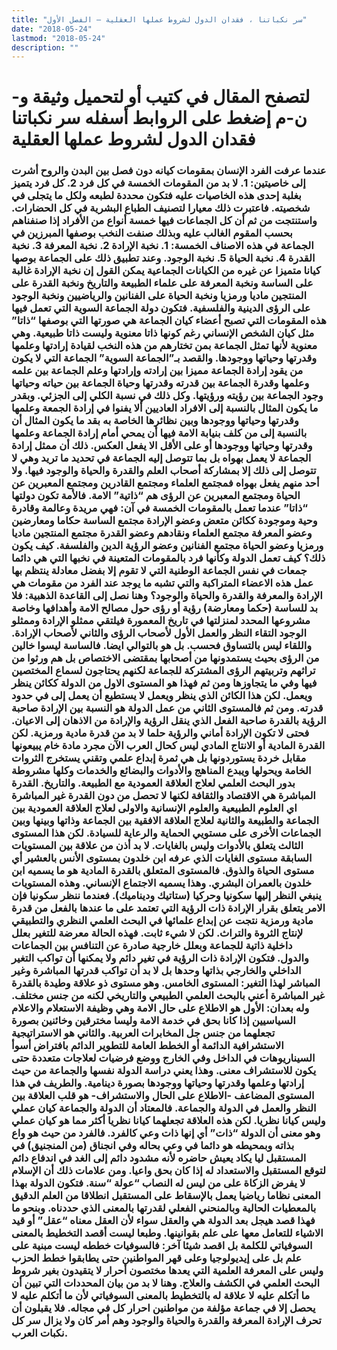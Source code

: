 ```yaml
---
title: "سر نكباتنا ، فقدان الدول لشروط عملها العقلية – الفصل الأول"
date: "2018-05-24"
lastmod: "2018-05-24"
description: ""
---
```

# **لتصفح المقال في كتيب أو لتحميل وثيقة و-ن-م إضغط على الروابط أسفله** **سر نكباتنا فقدان الدول لشروط عملها العقلية**

### عندما عرفت الفرد الإنسان بمقومات كيانه دون فصل بين البدن والروح أشرت إلى خاصيتين: 1. لا بد من المقومات الخمسة في كل فرد 2. كل فرد يتميز بغلبة إحدى هذه الخاصيات عليه فتكون محددة لطبعه ولكل ما يتجلى في شخصيته. فاعتبرت ذلك معيارا لتصنيف الطباع البشرية في كل الحضارات. واستنتجت من ثم أن كل الجماعات فيها خمسة أنواع من الأفراد إذا صنفناهم بحسب المقوم الغالب عليه وبذلك صنفت النخب بوصفها المبرزين في الجماعة في هذه الاصناف الخمسة: 1. نخبة الإرادة 2. نخبة المعرفة 3. نخبة القدرة 4. نخبة الحياة 5. نخبة الوجود. وعند تطبيق ذلك على الجماعة بوصها كيانا متميزا عن غيره من الكيانات الجماعية يمكن القول إن نخبة الإرادة غالبة على الساسة ونخبة المعرفة على علماء الطبيعة والتاريخ ونخبة القدرة على المنتجين ماديا ورمزيا ونخبة الحياة على الفنانين والرياضيين ونخبة الوجود على الرؤى الدينية والفلسفية. فتكون دولة الجماعة السوية التي تعمل فيها هذه المقومات التي تصبح أعضاء كيان الجماعة هي صورتها التي بوصفها “ذاتا” مثل كيان الشخص الإنساني رغم كونها ذاتا معنوية وليست ذاتا طبيعية. وهي معنوية لأنها تمثل الجماعة بمن تختارهم من هذه النخب لقيادة إرادتها وعلمها وقدرتها وحياتها ووجودها. والقصد بـ”الجماعة السوية” الجماعة التي لا يكون من يقود إرادة الجماعة مميزا بين إرادته وإرادتها وعلم الجماعة بين علمه وعلمها وقدرة الجماعة بين قدرته وقدرتها وحياة الجماعة بين حياته وحياتها وجود الجماعة بين رؤيته ورؤيتها. وكل ذلك في نسبة الكلي إلى الجزئي. وبقدر ما يكون المثال بالنسبة إلى الافراد العاديين ألا يفنوا في إرادة الجمعة وعلمها وقدرتها وحياتها ووجودها وبين نظائرها الخاصة به بقد ما يكون المثال أن بالنسبة إلى من كلف بنيابة الامة فيها أن يمحي أمام إرادة الجماعة وعلمها وقدرتها وحياتها ووجودها أو على الأقل الا يفعل العكس. ذلك أن ممثل إرادة الجماعة لا يعمل بهواه بل بما تتوصل إليه الجماعة في تحديد ما تريد وهي لا تتوصل إلى ذلك إلا بمشاركة أصحاب العلم والقدرة والحياة والوجود فيها. ولا أحد منهم يفعل بهواه فمجتمع العلماء ومجتمع القادرين ومجتمع المعبرين عن الحياة ومجتمع المعبرين عن الرؤى هم “ذاتية” الامة. فالأمة تكون دولتها “ذاتا” عندما تعمل بالمقومات الخمسة في آن: فهي مريدة وعالمة وقادرة وحية وموجودة ككائن متعض وعضو الإرادة مجتمع الساسة حكاما ومعارضين وعضو المعرفة مجتمع العلماء ونقادهم وعضو القدرة مجتمع المنتجين ماديا ورمزيا وعضو الحياة مجتمع الفنانين وعضو الرؤية الدين والفلسفة. كيف يكون ذلك؟ كيف تعمل الدولة وكأنها فرد بالمقومات المتعينة في نخبها التي هي دائما جمعات في نفس الجماعة الوطنية التي لا تقوم إلا بفضل معادلة ينتظم بها عمل هذه الاعضاء المتراكبة والتي تشبه ما يوجد عند الفرد من مقومات هي الإرادة والمعرفة والقدرة والحياة والوجود؟ وهنا نصل إلى القاعدة الذهبية: فلا بد للساسة (حكما ومعارضة) رؤية أو رؤى حول مصالح الامة وأهدافها وخاصة مشروعها المحدد لمنزلتها في تاريخ المعمورة فيلتقي ممثلو الإرادة وممثلو الوجود التقاء النظر والعمل الأول لأصحاب الرؤى والثاني لأصحاب الإرادة. واللقاء ليس بالتساوق فحسب. بل هو بالتوالي ايضا. فالساسة ليسوا خالين من الرؤى بحيث يستمدونها من أصحابها بمقتضى الاختصاص بل هم ورثوا من تراثهم وتربيتهم الرؤى المشتركة للجماعة لكنهم يحتاجون لسماع المختصين فيها وفي ما يتجاوزها ومن ثم فهذا هو المستوى الاول من الدولة ككائن ينظر ويعمل. لكن هذا الكائن الذي ينظر ويعمل لا يستطيع أن يعمل إلى في حدود قدرته. ومن ثم فالمستوى الثاني من عمل الدولة هو النسبة بين الإرادة صاحبة الرؤية بالقدرة صاحبة الفعل الذي ينقل الرؤية والإرادة من الاذهان إلى الاعيان. فحتى لا تكون الإرادة أماني والرؤية حلما لا بد من قدرة مادية ورمزية. لكن القدرة المادية أو الانتاج المادي ليس كحال العرب الآن مجرد مادة خام يبيعونها مقابل خردة يستوردونها بل هي ثمرة إبداع علمي وتقني يستخرج الثروات الخامة ويحولها ويبدع المناهج والأدوات والبضائع والخدمات وكلها مشروطة بدور البحث العلمي لعلاج العلاقة العمودية مع الطبيعة. والتاريخ. القدرة المباشرة هي الاقتصاد والثقافة لكنها لا تحصل من دون القدرة غير المباشرة اي العلوم الطبيعية والعلوم الإنسانية والاولى لعلاج العلاقة العمودية بين الجماعة والطبيعة والثانية لعلاج العلاقة الافقية بين الجماعة وذاتها وبينها وبين الجماعات الأخرى على مستويي الحماية والرعاية للسيادة. لكن هذا المستوى الثالث يتعلق بالأدوات وليس بالغايات. لا بد أذن من علاقة بين المستويات السابقة مستوى الغايات الذي عرفه ابن خلدون بمستوى الأنس بالعشير أي مستوى الحياة والذوق. فالمستوى المتعلق بالقدرة المادية هو ما يسميه ابن خلدون بالعمران البشري. وهذا يسميه الاجتماع الإنساني. وهذه المستويات ينبغي النظر إليها سكونيا وحركيا (ستاتيك وديناميك). فعندما ننظر سكونيا فإن الامر يتعلق بقرار الإرادة ذات الرؤية التي تعتمد على ما عندها بالفعل من قدرة مادية ورمزية نتجت عن إبداع علمائها في البحث العلمي النظري والتطبيقي لإنتاج الثروة والتراث. لكن لا شيء ثابت. فهذه الحالة معرضة للتغير بعلل داخلية ذاتية للجماعة وبعلل خارجية صادرة عن التنافس بين الجماعات والدول. فتكون الإرادة ذات الرؤية في تغير دائم ولا يمكنها أن تواكب التغير الداخلي والخارجي بذاتها وحدها بل لا بد أن تواكب قدرتها المباشرة وغير المباشر لهذا التغير: المستوى الخامس. وهو مستوى ذو علاقة وطيدة بالقدرة غير المباشرة أعني بالبحث العلمي الطبيعي والتاريخي لكنه من جنس مختلف. وله بعدان: الأول هو الاطلاع على حال الامة وهي وظيفة الاستعلام والاعلام السياسيين إذا كانا بحق في خدمة الامة وليسا مخترقين وخائنين بصورة تجعلهما من جنس جل المخابرات العربية. والثاني هو الاستراتيجية الاستشرافية الدائمة أو الخطط العامة للتطوير الدائم بافتراض أسوأ السيناريوهات في الداخل وفي الخارج ووضع فرضيات لعلاجات متعددة حتى يكون للاستشراف معنى. وهذا يعني دراسة الدولة نفسها والجماعة من حيث إرادتها وعلمها وقدرتها وحياتها ووجودها بصورة دينامية. والطريف في هذا المستوى المضاعف -الاطلاع على الحال والاستشراف- هو قلب العلاقة بين النظر والعمل في الدولة والجماعة. فالمعتاد أن الدولة والجماعة كيان عملي وليس كيانا نظريا. لكن هذه العلاقة تجعلهما كيانا نظريا أكثر مما هو كيان عملي وهو معنى أن الدولة “ذات” أي إنها ذات وعي كالفرد. فالفرد من حيث هو واع بذاته وبمحيطه هو دائما في وعي بحاله وفي انجناق (من المنجنيق) في المستقبل ليا يكاد يعيش حاضره لأنه مشدود دائم إلى الغد في اندفاع دائم لتوقع المستقبل والاستعداد له إذا كان بحق واعيا. ومن علامات ذلك أن الإسلام لا يفرض الزكاة على من ليس له النصاب “عولة “سنة. فتكون الدولة بهذا المعنى نظاما رياضيا يعمل بالإسقاط على المستقبل انطلاقا من العلم الدقيق بالمعطيات الحالية وبالمنحني الفعلي لقدرتها بالمعنى الذي حددناه. وبنحو ما فهذا قصد هيجل بعد الدولة هي والعقل سواء لأن العقل معناه “عقل” أو قيد الاشياء للتعامل معها على علم بقوانينها. وطبعا ليست أقصد التخطيط بالمعنى السوفياتي للكلمة بل اقصد شيئا آخر: فالسوفيات خططه ليست مبنية على علم بل على إيديولوجيا وعلى قهر المواطنين حتى يطابقوا خطط الحزب وليس على المعرفة العلمية التي يعدها مختصون أحرار لا يتقيدون بغير شروط البحث العلمي في الكشف والعلاج. وهنا لا بد من بيان المحددات التي تبين أن ما أتكلم عليه لا علاقة له بالتخطيط بالمعنى السوفياتي لأن ما أتكلم عليه لا يحصل إلا في جماعة مؤلفة من مواطنين احرار كل في مجاله. فلا يقبلون أن تحرف الإرادة المعرفة والقدرة والحياة والوجود وهم أمر كان ولا يزال سر كل نكبات العرب.

###